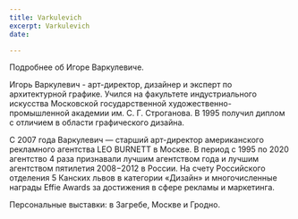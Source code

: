 ```yaml
---
title: Varkulevich
excerpt: Varkulevich
date: 

---
```


Подробнее об Игоре Варкулевиче.

Игорь Варкулевич - арт-директор, дизайнер и эксперт по архитектурной графике. Учился на факультете индустриального искусства Московской государственной художественно-промышленной академии им. С. Г. Строганова. В 1995 получил диплом с отличием в области графического дизайна.

С 2007 года Варкулевич — старший арт-директор американского рекламного агентства LEO BURNETT в Москве. В период с 1995 по 2020 агентство 4 раза признавали лучшим агентством года и лучшим агентством пятилетия 2008−2012 в России. На счету Российского отделения 5 Канских львов в категории «Дизайн» и многочисленные награды Effie Awards за достижения в сфере рекламы и маркетинга.

Персональные выставки: в Загребе, Москве и Гродно.